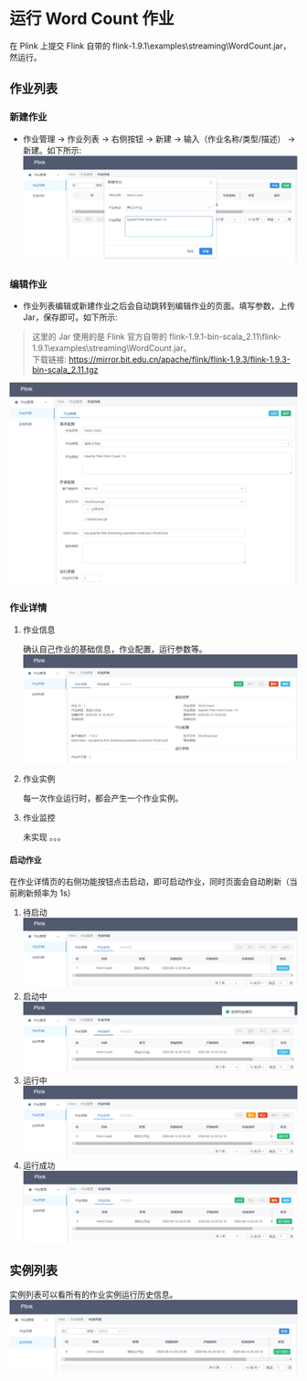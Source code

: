 # 运行 Word Count 作业
在 Plink 上提交 Flink 自带的 flink-1.9.1\examples\streaming\WordCount.jar，然运行。

## 作业列表
### 新建作业
* 作业管理 -> 作业列表 -> 右侧按钮 -> 新建 -> 输入（作业名称/类型/描述） -> 新建。如下所示:
![新建作业](img/plink-run-word-count-stage-1.jpg)

### 编辑作业
* 作业列表编辑或新建作业之后会自动跳转到编辑作业的页面。填写参数，上传 Jar，保存即可。如下所示:
> 这里的 Jar 使用的是 Flink 官方自带的 flink-1.9.1-bin-scala_2.11\flink-1.9.1\examples\streaming\WordCount.jar。  
> 下载链接: <https://mirror.bit.edu.cn/apache/flink/flink-1.9.3/flink-1.9.3-bin-scala_2.11.tgz>

![编辑作业](img/plink-run-word-count-stage-2.jpg)

### 作业详情
1. 作业信息

    确认自己作业的基础信息，作业配置，运行参数等。
    ![作业详情](img/plink-run-word-count-stage-3.jpg)

2. 作业实例
    
    每一次作业运行时，都会产生一个作业实例。

3. 作业监控
    
    未实现 。。。

#### 启动作业
在作业详情页的右侧功能按钮点击启动，即可启动作业，同时页面会自动刷新（当前刷新频率为 1s）

1. 待启动
    ![启动作业](img/plink-run-word-count-stage-4.jpg)
2. 启动中
    ![启动中](img/plink-run-word-count-stage-5.jpg)
3. 运行中
    ![运行中](img/plink-run-word-count-stage-6.jpg)
4. 运行成功
    ![运行成功](img/plink-run-word-count-stage-7.jpg)

## 实例列表
实例列表可以看所有的作业实例运行历史信息。
![实例列表](img/plink-run-word-count-stage-8.jpg)
